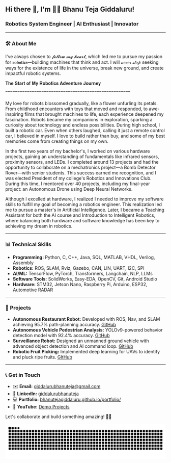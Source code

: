 ## Hi there 👋, I'm 👨‍💻 Bhanu Teja Giddaluru!

### Robotics System Engineer | AI Enthusiast | Innovator

---

### 🛠️ About Me

I've always chosen to 𝓯𝓸𝓵𝓵𝓸𝔀 𝓶𝔂 𝓱𝓮𝓪𝓻𝓽, which led me to pursue my passion for 𝐫𝐨𝐛𝐨𝐭𝐢𝐜𝐬—building machines that think and act. I will 𝓃𝑒𝓋𝑒𝓇 𝓈𝓉𝑜𝓅 seeking ways for the existence of life in the universe, break new ground, and create impactful robotic systems.

𝐓𝐡𝐞 𝐒𝐭𝐚𝐫𝐭 𝐨𝐟 𝐌𝐲 𝐑𝐨𝐛𝐨𝐭𝐢𝐜𝐬 𝐀𝐝𝐯𝐞𝐧𝐭𝐮𝐫𝐞 𝐉𝐨𝐮𝐫𝐧𝐞𝐲

‾‾‾‾‾‾‾‾‾‾‾‾‾‾‾‾‾‾‾‾‾‾‾‾‾‾‾‾‾‾‾‾‾‾‾‾‾‾‾‾‾‾‾‾‾‾‾‾‾‾‾‾

My love for robots blossomed gradually, like a flower unfurling its petals. From childhood encounters with toys that moved and responded, to awe-inspiring films that brought machines to life, each experience deepened my fascination. Robots became my companions in exploration, sparking a curiosity about technology and endless possibilities. During high school, I built a robotic car. Even when others laughed, calling it just a remote control car, I believed in myself. I love to build rather than buy, and some of my best memories come from creating things on my own.

In the first two years of my bachelor's, I worked on various hardware projects, gaining an understanding of fundamentals like infrared sensors, proximity sensors, and LEDs. I completed around 13 projects and had the opportunity to collaborate on a mechatronics project—a Bomb Detector Rover—with senior students. This success earned me recognition, and I was elected President of my college's Robotics and Innovations Club. During this time, I mentored over 40 projects, including my final-year project: an Autonomous Drone using Deep Neural Networks.

Although I excelled at hardware, I realized I needed to improve my software skills to fulfill my goal of becoming a robotics engineer. This realization led me to pursue a master's in Artificial Intelligence. Later, I became a Teaching Assistant for both the AI course and Introduction to Intelligent Robotics, where balancing both hardware and software knowledge has been key to achieving my dream in robotics.

---

### 📊 Technical Skills

- **Programming:** Python, C, C++, Java, SQL, MATLAB, VHDL, Verilog, Assembly
- **Robotics:** ROS, SLAM, Rviz, Gazebo, CAN, LIN, UART, I2C, SPI
- **AI/ML:** TensorFlow, PyTorch, Transformers, Langchain, NLP, LLMs
- **Software Tools:** SolidWorks, Easy-EDA, OpenCV, Git, Android Studio
- **Hardware:** STM32, Jetson Nano, Raspberry Pi, Arduino, ESP32, Automotive RADAR

---

### 💎 Projects

- **Autonomous Restaurant Robot:** Developed with ROS, Nav, and SLAM achieving 95.7% path-planning accuracy. [GitHub](https://github.com/Bhanutejagiddaluru/Autonomous_Restaurant_Robot)
- **Autonomous Vehicle Pedestrian Analysis:** YOLOv9-powered behavior detection model with 92.4% accuracy. [GitHub](https://github.com/Bhanutejagiddaluru/Autonomous-Vehicle-Pedestrian-Analysis)
- **Surveillance Robot:** Designed an unmanned ground vehicle with advanced object detection and AI command loop. [GitHub](https://github.com/Bhanutejagiddaluru/Surveillance_Robot)
- **Robotic Fruit Picking:** Implemented deep learning for UAVs to identify and pluck ripe fruits. [GItHub](https://github.com/Bhanutejagiddaluru/Robotic_Fruit_Picking)

---
<!-- ![Goal of the Year](git_contribution_snake.gif) -->

### 📞 Get in Touch

- ✉️ **Email:** giddalurubhanuteja@gmail.com  
- 👥 **LinkedIn:** [giddalurubhanuteja](https://www.linkedin.com/in/giddalurubhanuteja/)  
- 💻 **Portfolio:** [bhanutejagiddaluru.github.io/portfolio/](https://bhanutejagiddaluru.github.io/portfolio/)  
- 🎥 **YouTube:** [Demo Projects](https://youtu.be/R4vdIAV3kuA?si=BXMTjXRZbfZU5uIZ)

Let's collaborate and build something amazing! 🚀🤖

<picture>
  <source media="(prefers-color-scheme: dark)" srcset="https://raw.githubusercontent.com/Bhanutejagiddaluru/Bhanutejagiddaluru/output/github-snake-dark.svg" />
  <source media="(prefers-color-scheme: light)" srcset="https://raw.githubusercontent.com/Bhanutejagiddaluru/Bhanutejagiddaluru/output/github-snake.svg" />
  <img alt="github-snake" src="https://raw.githubusercontent.com/Bhanutejagiddaluru/Bhanutejagiddaluru/output/github-snake.svg" />
</picture>
